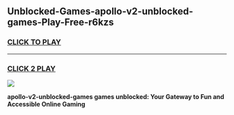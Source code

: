 
## Unblocked-Games-apollo-v2-unblocked-games-Play-Free-r6kzs
<h3>
<a href="https://premium76.site?title=apollo-v2-unblocked-games&ref=20A">CLICK TO PLAY</a></h3>
<hr>

<h3>
<a href="https://premium76.site?title=apollo-v2-unblocked-games&ref=20A">CLICK 2 PLAY</a>
  
</h3>

<a href="https://premium76.site?title=apollo-v2-unblocked-games&ref=20A"><img src="https://clearcache.store/games.png"></a>


**apollo-v2-unblocked-games games unblocked: Your Gateway to Fun and Accessible Online Gaming**
